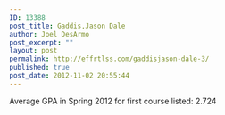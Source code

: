 ```yaml
---
ID: 13388
post_title: Gaddis,Jason Dale
author: Joel DesArmo
post_excerpt: ""
layout: post
permalink: http://effrtlss.com/gaddisjason-dale-3/
published: true
post_date: 2012-11-02 20:55:44
---
```

<p>Average GPA in Spring 2012 for first course listed: 2.724</p>